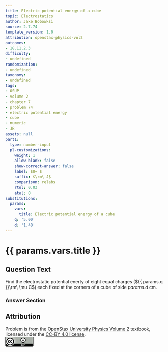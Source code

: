 ```yaml
---
title: Electric potential energy of a cube
topic: Electrostatics
author: Jake Bobowksi
source: 2.7.74
template_version: 1.0
attribution: openstax-physics-vol2
outcomes:
- 18.11.2.3
difficulty:
- undefined
randomization:
- undefined
taxonomy:
- undefined
tags:
- OSUP
- volume 2
- chapter 7
- problem 74
- electric potential energy
- cube
- numeric
- JB
assets: null
part1:
  type: number-input
  pl-customizations:
    weight: 1
    allow-blank: false
    show-correct-answer: false
    label: $U= $
    suffix: $\rm\ J$
    comparison: relabs
    rtol: 0.03
    atol: 0
substitutions:
  params:
    vars:
      title: Electric potential energy of a cube
    q: '5.00'
    d: '1.40'
---
```

# {{ params.vars.title }}

## Question Text

Find the electrostatic potential enerty of eight equal charges (${{ params.q }}\rm\ \mu C$) each fixed at the corners of a cube of side ${{ params.d }}\textrm{ cm}$.

### Answer Section

## Attribution

Problem is from the [OpenStax University Physics Volume 2](https://openstax.org/details/books/university-physics-volume-2) textbook, licensed under the [CC-BY 4.0 license](https://creativecommons.org/licenses/by/4.0/).<br>![Image representing the Creative Commons 4.0 BY license.](https://raw.githubusercontent.com/firasm/bits/master/by.png)